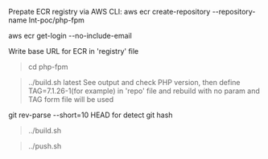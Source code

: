 Prepate ECR registry via AWS CLI:
aws ecr create-repository --repository-name lnt-poc/php-fpm

aws ecr get-login --no-include-email

Write base URL for ECR in 'registry' file

>cd php-fpm

>../build.sh latest
See output and check PHP version,
then define TAG=7.1.26-1(for example) in 'repo' file
and rebuild with no param and TAG form file will be used

git rev-parse --short=10 HEAD for detect git hash

>../build.sh 

>../push.sh
